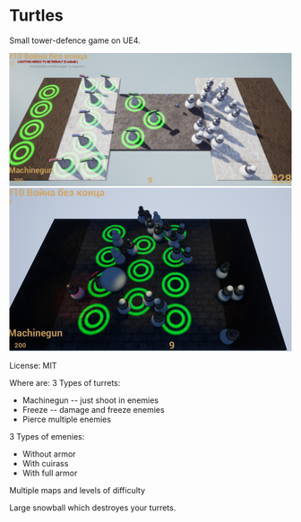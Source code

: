 # Turtles

Small tower-defence game on UE4.

![](https://github.com/TrionProg/ue_test1/blob/master/img1.png)
![](https://github.com/TrionProg/ue_test1/blob/master/img2.png)

License: MIT

Where are:
3 Types of turrets: 
* Machinegun -- just shoot in enemies
* Freeze -- damage and freeze enemies
* Pierce multiple enemies

3 Types of emenies:
* Without armor
* With cuirass
* With full armor

Multiple maps and levels of difficulty

Large snowball which destroyes your turrets.